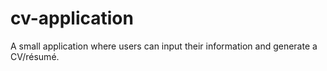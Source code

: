 # cv-application
A small application where users can input their information and generate a CV/résumé.
